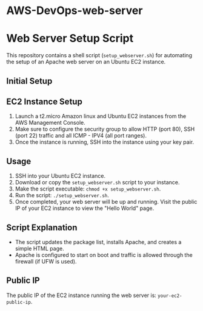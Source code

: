 # AWS-DevOps-web-server
# Web Server Setup Script

This repository contains a shell script (`setup_webserver.sh`) for automating the setup of an Apache web server on an Ubuntu EC2 instance.

## Initial Setup
## EC2 Instance Setup

1. Launch a t2.micro Amazon linux and Ubuntu EC2 instances from the AWS Management Console.
2. Make sure to configure the security group to allow HTTP (port 80), SSH (port 22) traffic and all ICMP - IPV4 (all port ranges).
3. Once the instance is running, SSH into the instance using your key pair.

## Usage

1. SSH into your Ubuntu EC2 instance.
2. Download or copy the `setup_webserver.sh` script to your instance.
3. Make the script executable: `chmod +x setup_webserver.sh`.
4. Run the script: `./setup_webserver.sh`.
5. Once completed, your web server will be up and running. Visit the public IP of your EC2 instance to view the "Hello World" page.

## Script Explanation

- The script updates the package list, installs Apache, and creates a simple HTML page.
- Apache is configured to start on boot and traffic is allowed through the firewall (if UFW is used).

## Public IP

The public IP of the EC2 instance running the web server is: `your-ec2-public-ip`.
